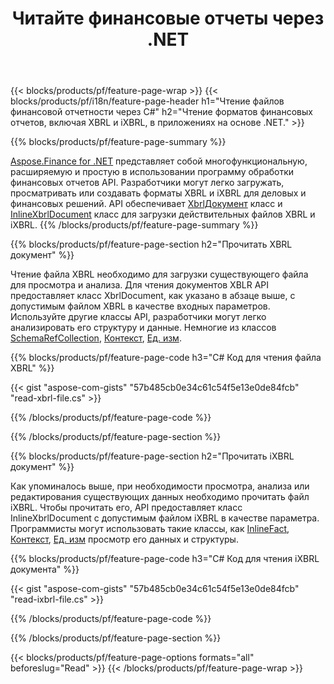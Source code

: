 ﻿---
title: Читайте финансовые отчеты через .NET
url: /ru/net/read/
description:  Код C# для чтения финансовых отчетов в файлах XBRL и iXBRL через библиотеку .NET.
---
{{< blocks/products/pf/feature-page-wrap >}}
{{< blocks/products/pf/i18n/feature-page-header h1="Чтение файлов финансовой отчетности через C#" h2="Чтение форматов финансовых отчетов, включая XBRL и iXBRL, в приложениях на основе .NET." >}}

{{% blocks/products/pf/feature-page-summary %}}

[Aspose.Finance for .NET](https://products.aspose.com/finance/net/) представляет собой многофункциональную, расширяемую и простую в использовании программу обработки финансовых отчетов API. Разработчики могут легко загружать, просматривать или создавать форматы XBRL и iXBRL для деловых и финансовых решений. API обеспечивает [XbrlДокумент](https://apireference.aspose.com/finance/net/aspose.finance.xbrl/xbrldocument) класс и  [InlineXbrlDocument](https://apireference.aspose.com/finance/net/aspose.finance.xbrl.inline/inlinexbrldocument) класс для загрузки действительных файлов XBRL и iXBRL.
{{% /blocks/products/pf/feature-page-summary %}}

{{% blocks/products/pf/feature-page-section h2="Прочитать XBRL документ" %}}

Чтение файла XBRL необходимо для загрузки существующего файла для просмотра и анализа. Для чтения документов XBLR API предоставляет класс XbrlDocument, как указано в абзаце выше, с допустимым файлом XBRL в качестве входных параметров. Используйте другие классы API, разработчики могут легко анализировать его структуру и данные. Немногие из классов [SchemaRefCollection](https://apireference.aspose.com/finance/net/aspose.finance.xbrl/schemarefcollection), [Контекст](https://apireference.aspose.com/finance/net/aspose.finance.xbrl/context), [Ед. изм](https://apireference.aspose.com/finance/net/aspose.finance.xbrl/unit).

{{% blocks/products/pf/feature-page-code h3="C# Код для чтения файла XBRL" %}}

{{< gist "aspose-com-gists" "57b485cb0e34c61c54f5e13e0de84fcb" "read-xbrl-file.cs" >}} 

{{% /blocks/products/pf/feature-page-code %}}

{{% /blocks/products/pf/feature-page-section %}}

{{% blocks/products/pf/feature-page-section h2="Прочитать iXBRL документ" %}}

Как упоминалось выше, при необходимости просмотра, анализа или редактирования существующих данных необходимо прочитать файл iXBRL. Чтобы прочитать его, API предоставляет класс InlineXbrlDocument с допустимым файлом iXBRL в качестве параметра. Программисты могут использовать такие классы, как [InlineFact](https://apireference.aspose.com/finance/net/aspose.finance.xbrl.inline/inlinefact), [Контекст](https://apireference.aspose.com/finance/net/aspose.finance.xbrl/context), [Ед. изм](https://apireference.aspose.com/finance/net/aspose.finance.xbrl/unit) просмотр его данных и структуры. 

{{% blocks/products/pf/feature-page-code h3="C# Код для чтения iXBRL документа" %}}

{{< gist "aspose-com-gists" "57b485cb0e34c61c54f5e13e0de84fcb" "read-ixbrl-file.cs" >}}

{{% /blocks/products/pf/feature-page-code %}}

{{% /blocks/products/pf/feature-page-section %}}

{{< blocks/products/pf/feature-page-options formats="all" beforeslug="Read" >}}
{{< /blocks/products/pf/feature-page-wrap >}}
